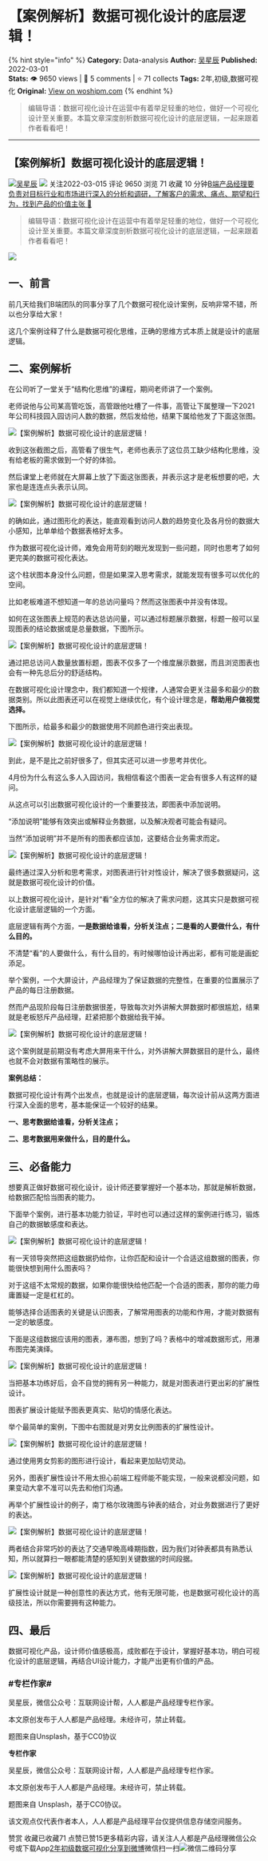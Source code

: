 # 【案例解析】数据可视化设计的底层逻辑！
{% hint style="info" %}
**Category:** Data-analysis
**Author:** [吴星辰](https://www.woshipm.com/u/882855)
**Published:** 2022-03-01  
**Stats:** 👁️ 9650 views | 💬 5 comments | ⭐ 71 collects
**Tags:** 2年,初级,数据可视化
**Original:** [View on woshipm.com](https://www.woshipm.com/data-analysis/5335375.html)
{% endhint %}
> 编辑导语：数据可视化设计在运营中有着举足轻重的地位，做好一个可视化设计至关重要。本篇文章深度剖析数据可视化设计的底层逻辑，一起来跟着作者看看吧！

---

## 【案例解析】数据可视化设计的底层逻辑！

[![](https://static.woshipm.com/WX_U_201905_20190514184830_8086.jpg?imageView2/1/w/72/h/72/q/100)](https://www.woshipm.com/u/882855)[吴星辰](https://www.woshipm.com/u/882855) ![](https://static.woshipm.com/tag/1121_1@2x.png) 关注2022-03-015 评论 9650 浏览 71 收藏 10 分钟[B端产品经理要负责对目标行业和市场进行深入的分析和调研，了解客户的需求、痛点、期望和行为，找到产品的价值主张 🔗](https://ke.qidianla.com/courses/bcpm)

> 编辑导语：数据可视化设计在运营中有着举足轻重的地位，做好一个可视化设计至关重要。本篇文章深度剖析数据可视化设计的底层逻辑，一起来跟着作者看看吧！

![](https://image.yunyingpai.com/wp/2022/03/tIdOtbumf4HyMPfLRr5m.png)

## 一、前言

前几天给我们B端团队的同事分享了几个数据可视化设计案例，反响非常不错，所以也分享给大家！

这几个案例诠释了什么是数据可视化思维，正确的思维方式本质上就是设计的底层逻辑。

## 二、案例解析

在公司听了一堂关于“结构化思维”的课程，期间老师讲了一个案例。

老师说他与公司某高管吃饭，高管跟他吐槽了一件事，高管让下属整理一下2021年公司科技园入园访问人数的数据，然后发给他，结果下属给他发了下面这张图。

![【案例解析】数据可视化设计的底层逻辑！](https://image.yunyingpai.com/wp/2022/03/YP5HEnkbHbXpds51iAaI.png)

收到这张截图之后，高管看了很生气，老师也表示了这位员工缺少结构化思维，没有给老板的需求做到一个好的体验。

然后课堂上老师就在大屏幕上放了下面这张图表，并表示这才是老板想要的吧，大家也是连连点头表示认同。

![【案例解析】数据可视化设计的底层逻辑！](https://image.yunyingpai.com/wp/2022/03/5lKWn17itDeOg6SjZVSl.png)

的确如此，通过图形化的表达，能直观看到访问人数的趋势变化及各月份的数据大小感知，比单单给个数据表格好太多。

作为数据可视化设计师，难免会用苛刻的眼光发现到一些问题，同时也思考了如何更完美的数据可视化表达。

这个柱状图本身没什么问题，但是如果深入思考需求，就能发现有很多可以优化的空间。

比如老板难道不想知道一年的总访问量吗？然而这张图表中并没有体现。

如何在这张图表上规范的表达总访问量，可以通过标题展示数据，标题一般可以呈现图表的结论数据或是总量数据，下图所示。

![【案例解析】数据可视化设计的底层逻辑！](https://image.yunyingpai.com/wp/2022/03/hgGKxcdi874Y4rlkWQM3.png)

通过把总访问人数量放置标题，图表不仅多了一个维度展示数据，而且浏览图表也会有一种先总后分的舒适结构。

在数据可视化设计理念中，我们都知道一个规律，人通常会更关注最多和最少的数据类别。所以此图表还可以在视觉上继续优化，有个设计理念是，**帮助用户做视觉选择。**

下图所示，给最多和最少的数据使用不同颜色进行突出表现。

![【案例解析】数据可视化设计的底层逻辑！](https://image.yunyingpai.com/wp/2022/03/LYN6T2ReSYGOysEyNwig.png)

到此，是不是比之前好很多了，但其实还可以进一步思考并优化。

4月份为什么有这么多人入园访问，我相信看这个图表一定会有很多人有这样的疑问。

从这点可以引出数据可视化设计的一个重要技法，即图表中添加说明。

“添加说明”能够有效突出或解释业务数据，以及解决观者可能会有疑问。

当然“添加说明”并不是所有的图表都应该加，这要结合业务需求而定。

![【案例解析】数据可视化设计的底层逻辑！](https://image.yunyingpai.com/wp/2022/03/Er54OWCk3hyVZ2NQ8sO5.png)

最终通过深入分析和思考需求，对图表进行针对性设计，解决了很多数据疑问，这就是数据可视化设计的价值。

以上数据可视化设计，是针对“看”全方位的解决了需求问题，这其实只是数据可视化设计底层逻辑的一个方面。

底层逻辑有两个方面，**一是数据给谁看，分析关注点；二是看的人要做什么，有什么目的。**

不清楚“看”的人要做什么，有什么目的，有时候哪怕设计再出彩，都有可能是画蛇添足。

举个案例，一个大屏设计，产品经理为了保证数据的完整性，在重要的位置展示了产品的每日注册数据。

然而产品现阶段每日注册数据很差，导致每次对外讲解大屏数据时都很尴尬，结果就是老板怒斥产品经理，赶紧把那个数据给我干掉。

![【案例解析】数据可视化设计的底层逻辑！](https://image.yunyingpai.com/wp/2022/03/TKivwrb2u5ctHrOfCj3z.png)

这个案例就是前期没有考虑大屏用来干什么，对外讲解大屏数据目的是什么，最终也就不会对数据有策略性的展示。

**案例总结：**

数据可视化设计有两个出发点，也就是设计的底层逻辑，每次设计前从这两方面进行深入全面的思考，基本能保证一个较好的结果。

**一、思考数据给谁看，分析关注点；**

**二、思考数据用来做什么，目的是什么。**

## 三、必备能力

想要真正做好数据可视化设计，设计师还要掌握好一个基本功，那就是解析数据，给数据匹配恰当图表的能力。

下面举个案例，进行基本功能力验证，平时也可以通过这样的案例进行练习，锻炼自己的数据敏感度和表达。

![【案例解析】数据可视化设计的底层逻辑！](https://image.yunyingpai.com/wp/2022/03/TjBOBHDw2zBzWjy7k9un.png)

有一天领导突然把这组数据扔给你，让你匹配和设计一个合适这组数据的图表，你能很快想到用什么图表吗？

对于这组不太常规的数据，如果你能很快给他匹配一个合适的图表，那你的能力毋庸置疑一定是杠杠的。

能够选择合适图表的关键是认识图表，了解常用图表的功能和作用，才能对数据有一定的敏感度。

下面是这组数据应该用的图表，瀑布图，想到了吗？表格中的增减数据形式，用瀑布图完美演绎。

![【案例解析】数据可视化设计的底层逻辑！](https://image.yunyingpai.com/wp/2022/03/WLnoWyJn8m1wNTI1FLhm.png)

当把基本功练好后，会不自觉的拥有另一种能力，就是对图表进行更出彩的扩展性设计。

图表扩展设计能赋予图表更真实、贴切的情感化表达。

举个最简单的案例，下图中右图就是对男女比例图表的扩展性设计。

![【案例解析】数据可视化设计的底层逻辑！](https://image.yunyingpai.com/wp/2022/03/GwnI8PJSYNdhjdH1ucvY.png)

通过使用男女剪影的图形进行设计，看起来更加贴切灵动。

另外，图表扩展性设计不用太担心前端工程师能不能实现，一般来说都没问题，如果变动大拿不准可以先去和他们沟通。

再举个扩展性设计的例子，南丁格尔玫瑰图与钟表的结合，对业务数据进行了更好的表达。

![【案例解析】数据可视化设计的底层逻辑！](https://image.yunyingpai.com/wp/2022/03/sRYItfU9ADetkneEUkws.png)

两者结合非常巧妙的表达了交通早晚高峰期指数，因为我们对钟表都具有熟悉认知，所以就算扫一眼都能清楚的感知到关键数据的时间段据。

![【案例解析】数据可视化设计的底层逻辑！](https://image.yunyingpai.com/wp/2022/03/Cng7jIal88gNUqY3J5Ae.png)

扩展性设计就是一种创意性的表达方式，他有无限可能，也是数据可视化设计的高级技法，所以你需要拥有这种能力。

## **四、最后**

数据可视化产品，设计师价值感极高，成败都在于设计，掌握好基本功，明白可视化设计的底层逻辑，再结合UI设计能力，才能产出更有价值的产品。

### #专栏作家#

吴星辰，微信公众号：互联网设计帮，人人都是产品经理专栏作家。

本文原创发布于人人都是产品经理。未经许可，禁止转载。

题图来自Unsplash，基于CC0协议

**专栏作家**

吴星辰，微信公众号：互联网设计帮，人人都是产品经理专栏作家。

本文原创发布于人人都是产品经理。未经许可，禁止转载。

题图来自 Unsplash，基于CC0协议。

该文观点仅代表作者本人，人人都是产品经理平台仅提供信息存储空间服务。

赞赏 收藏已收藏71 点赞已赞15更多精彩内容，请关注人人都是产品经理微信公众号或下载App[2年](https://www.woshipm.com/tag/2%e5%b9%b4)[初级](https://www.woshipm.com/tag/%e5%88%9d%e7%ba%a7)[数据可视化](https://www.woshipm.com/tag/%e6%95%b0%e6%8d%ae%e5%8f%af%e8%a7%86%e5%8c%96)[分享到微博](https://service.weibo.com/share/share.php?appkey=2775287854&title=【案例解析】数据可视化设计的底层逻辑！&url=https://www.woshipm.com/data-analysis/5335375.html&pic=https://image.yunyingpai.com/wp/2022/03/tIdOtbumf4HyMPfLRr5m.png)微信扫一扫![微信二维码](https://api.pwmqr.com/qrcode/create/?url=https://www.woshipm.com/data-analysis/5335375.html)分享